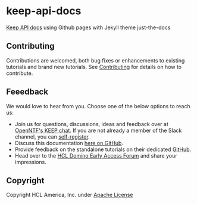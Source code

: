 # keep-api-docs

[Keep API docs](https://opensource.hcltechsw.com/keep-api-docs/) using Github pages with Jekyll theme just-the-docs

## Contributing

Contributions are welcomed, both bug fixes or enhancements to existing tutorials and brand new tutorials. See [Contributing](/CONTRIBUTING.md) for details on how to contribute.

## Feeedback

We would love to hear from you. Choose one of the below options to reach us:

- Join us for questions, discussions, ideas and feedback over at [OpenNTF's KEEP chat](https://openntf.slack.com/archives/C0232M13WFQ). If you are not already a member of the Slack channel, you can [self-register](https://slackin.openntf.org/).
- Discuss this documentation [here on GitHub](https://github.com/HCL-TECH-SOFTWARE/domino-keep-docs/discussions).
- Provide feedback on the standalone tutorials on their dedicated [GitHub](https://github.com/HCL-TECH-SOFTWARE/domino-keep-tutorials).
- Head over to the [HCL Domino Early Access Forum](https://www.hclpartnerconnect.com/dominoearlyaccessforum.nsf/allDocuments.xsp) and share your impressions.

## Copyright

Copyright HCL America, Inc. under [Apache License](/LICENSE)